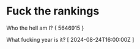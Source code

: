 # Fuck the rankings

Who the hell am I?
{ 5646915 }

What fucking year is it?
[ 2024-08-24T16:00:00Z ]
